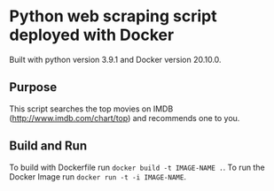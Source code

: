 # Python web scraping script deployed with Docker

Built with python version 3.9.1 and Docker version 20.10.0.

## Purpose

This script searches the top movies on IMDB (http://www.imdb.com/chart/top) and recommends one to you.

## Build and Run

To build with Dockerfile run `docker build -t IMAGE-NAME .`. To run the Docker Image run `docker run -t -i IMAGE-NAME`.